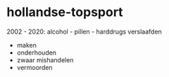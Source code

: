 hollandse-topsport
==================


2002 - 2020:
alcohol - pillen - harddrugs verslaafden 

- maken 
- onderhouden 
- zwaar mishandelen 
- vermoorden
